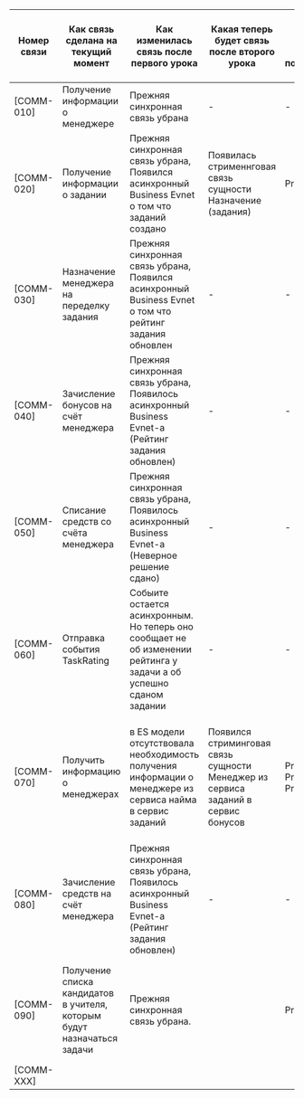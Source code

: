 | Номер связи | Как связь сделана на текущий момент                                     | Как изменилась связь после первого урока                                                                           | Какая теперь будет связь после второго урока                                      | Номера проблем бизнеса, которые потенциально решатся | Почему связь необходимо изменить                                                                                |
|-------------|-------------------------------------------------------------------------|--------------------------------------------------------------------------------------------------------------------|-----------------------------------------------------------------------------------|------------------------------------------------------|-----------------------------------------------------------------------------------------------------------------|
| [COMM-010]  | Получение информации о менеджере                                        | Прежняя синхронная связь убрана                                                                                    | -                                                                                 | -                                                    |                                                                                                                 |
| [COMM-020]  | Получение информации о задании                                          | Прежняя синхронная связь убрана, Появился асинхронный Business Evnet о том что заданий создано                     | Появилась стрименнговая связь сущности Назначение (задания)                       | Problem-080                                          | Потому, что с точки зрения концептуальной модели есть связь между назначением задания и учителем (кандидатом)   |
| [COMM-030]  | Назначение менеджера на переделку задания                               | Прежняя синхронная связь убрана, Появился асинхронный Business Evnet о том что рейтинг задания обновлен            | -                                                                                 | -                                                    |                                                                                                                 |
| [COMM-040]  | Зачисление бонусов на счёт менеджера                                    | Прежняя синхронная связь убрана, Появилось асинхронный Business Evnet-а (Рейтинг задания обновлен)                 | -                                                                                 | -                                                    |                                                                                                                 |
| [COMM-050]  | Списание средств со счёта менеджера                                     | Прежняя синхронная связь убрана, Появилось асинхронный Business Evnet-а (Неверное решение сдано)                   | -                                                                                 | -                                                    |                                                                                                                 |
| [COMM-060]  | Отправка события TaskRating                                             | Собыите остается асинхронным. Но теперь оно сообщает не об изменении рейтинга у задачи а об успешно сданом задании | -                                                                                 | -                                                    |                                                                                                                 |
| [COMM-070]  | Получить информацию о менеджерах                                        | в ES модели отсутствовала необходимость получения информации о менеджере из сервиса найма в сервис заданий         | Появился стриминговая связь сущности Менеджер из сервиса заданий в сервис бонусов | Problem-040, Problem-060, Problem-080                | Изменилось расположение сущностей, появилась необходимость иметь отражение сущности менеджера в сервисе бонусов |
| [COMM-080]  | Зачисление средств на счёт менеджера                                    | Прежняя синхронная связь убрана, Появилось асинхронный Business Evnet-а (Рейтинг задания обновлен)                 | -                                                                                 | -                                                    |                                                                                                                 |
| [COMM-090]  | Получение списка кандидатов в учителя, которым будут назначаться задачи | Прежняя синхронная связь убрана.                                                                                   |                                                                                   | Problem-080                                          | Список кандидатов не покидает границ сервиса наима, так как отсутствует связь в концептуальной модели           |
| [COMM-XXX]  |                                                                         |                                                                                                                    |                                                                                   |                                                      |                                                                                                                 |
